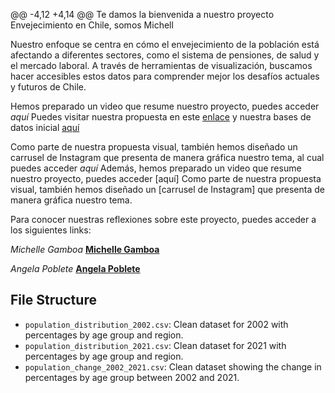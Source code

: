@@ -4,12 +4,14 @@ Te damos la bienvenida a nuestro proyecto Envejecimiento en Chile, somos Michell

Nuestro enfoque se centra en cómo el envejecimiento de la población está afectando a diferentes sectores, como el sistema de pensiones, de salud y el mercado laboral. A través de herramientas de visualización, buscamos hacer accesibles estos datos para comprender mejor los desafíos actuales y futuros de Chile. 

Hemos preparado un video que resume nuestro proyecto, puedes acceder *aquí*
Puedes visitar nuestra propuesta en este [enlace](https://github.com/angelapobb/grupo/blob/main/Entrega01/Propuesta%20de%20investigaci%C3%B3n.md) y nuestra bases de datos inicial [aquí](https://github.com/angelapobb/grupo/blob/main/Entrega01/Bases%20de%20datos%20inicial.md)

Como parte de nuestra propuesta visual, también hemos diseñado un carrusel de Instagram que presenta de manera gráfica nuestro tema, al cual puedes acceder *aquí*
Además, hemos preparado un video que resume nuestro proyecto, puedes acceder [aquí]
Como parte de nuestra propuesta visual, también hemos diseñado un [carrusel de Instagram] que presenta de manera gráfica nuestro tema.

Para conocer nuestras reflexiones sobre este proyecto, puedes acceder a los siguientes links:

*Michelle Gamboa*
**[Michelle Gamboa](https://github.com/angelapobb/grupo/blob/main/Entrega01/An%C3%A1lisis%20cr%C3%ADtico%20Michelle%20Gamboa%20Palma.md)**

*Angela Poblete*
**[Angela Poblete](https://github.com/angelapobb/grupo/blob/main/Entrega01/reflexi%C3%B3n_integrante-01.md)**

## File Structure
- `population_distribution_2002.csv`: Clean dataset for 2002 with percentages by age group and region.
- `population_distribution_2021.csv`: Clean dataset for 2021 with percentages by age group and region.
- `population_change_2002_2021.csv`: Clean dataset showing the change in percentages by age group between 2002 and 2021.


